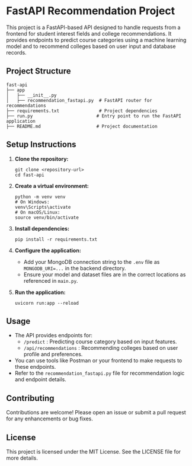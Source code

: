 # FastAPI Recommendation Project

This project is a FastAPI-based API designed to handle requests from a frontend for student interest fields and college recommendations. It provides endpoints to predict course categories using a machine learning model and to recommend colleges based on user input and database records.

## Project Structure

```
fast-api
├── app
│   ├── __init__.py
│   ├── recommendation_fastapi.py  # FastAPI router for recommendations
├── requirements.txt               # Project dependencies
├── run.py                        # Entry point to run the FastAPI application
├── README.md                     # Project documentation
```

## Setup Instructions

1. **Clone the repository:**
   ```
   git clone <repository-url>
   cd fast-api
   ```

2. **Create a virtual environment:**
   ```
   python -m venv venv
   # On Windows:
   venv\Scripts\activate
   # On macOS/Linux:
   source venv/bin/activate
   ```

3. **Install dependencies:**
   ```
   pip install -r requirements.txt
   ```

4. **Configure the application:**
   - Add your MongoDB connection string to the `.env` file as `MONGODB_URI=...` in the backend directory.
   - Ensure your model and dataset files are in the correct locations as referenced in `main.py`.

5. **Run the application:**
   ```
   uvicorn run:app --reload
   ```

## Usage

- The API provides endpoints for:
  - `/predict` : Predicting course category based on input features.
  - `/api/recommendations` : Recommending colleges based on user profile and preferences.
- You can use tools like Postman or your frontend to make requests to these endpoints.
- Refer to the `recommendation_fastapi.py` file for recommendation logic and endpoint details.

## Contributing

Contributions are welcome! Please open an issue or submit a pull request for any enhancements or bug fixes.

## License

This project is licensed under the MIT License. See the LICENSE file for more details.